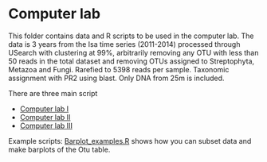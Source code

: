 # Computer lab

This folder contains data and R scripts to be used in the computer lab.
The data is 3 years from the Isa time series (2011-2014) processed through USearch with clustering at 99%,
arbitrarily removing any OTU with less than 50 reads in the total dataset and removing OTUs assigned to Streptophyta, Metazoa and Fungi.
Rarefied to 5398 reads per sample. Taxonomic assignment with PR2 using blast. Only DNA from 25m is included.

There are three main script
- [Computer lab I](Computer_lab_I.Rmd)
- [Computer lab II](Computer_lab_II.Rmd)
- [Computer lab III](Computer_lab_III.Rmd)

Example scripts:
[Barplot_examples.R](computer_lab/Barplot_examples.R) shows how you can subset data and make barplots of the Otu table. 
